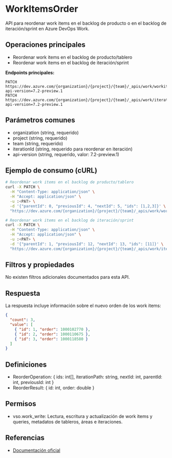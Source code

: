
# WorkItemsOrder

API para reordenar work items en el backlog de producto o en el backlog de iteración/sprint en Azure DevOps Work.

## Operaciones principales
- Reordenar work items en el backlog de producto/tablero
- Reordenar work items en el backlog de iteración/sprint

**Endpoints principales:**
```
PATCH  https://dev.azure.com/{organization}/{project}/{team}/_apis/work/workitemsorder?api-version=7.2-preview.1
PATCH  https://dev.azure.com/{organization}/{project}/{team}/_apis/work/iterations/{iterationId}/workitemsorder?api-version=7.2-preview.1
```

## Parámetros comunes
- organization (string, requerido)
- project (string, requerido)
- team (string, requerido)
- iterationId (string, requerido para reordenar en iteración)
- api-version (string, requerido, valor: 7.2-preview.1)

## Ejemplo de consumo (cURL)
```bash
# Reordenar work items en el backlog de producto/tablero
curl -X PATCH \
  -H "Content-Type: application/json" \
  -H "Accept: application/json" \
  -u :<PAT> \
  -d '{"parentId": 0, "previousId": 4, "nextId": 5, "ids": [1,2,3]}' \
  "https://dev.azure.com/{organization}/{project}/{team}/_apis/work/workitemsorder?api-version=7.2-preview.1"

# Reordenar work items en el backlog de iteración/sprint
curl -X PATCH \
  -H "Content-Type: application/json" \
  -H "Accept: application/json" \
  -u :<PAT> \
  -d '{"parentId": 1, "previousId": 12, "nextId": 13, "ids": [11]}' \
  "https://dev.azure.com/{organization}/{project}/{team}/_apis/work/iterations/{iterationId}/workitemsorder?api-version=7.2-preview.1"
```

## Filtros y propiedades
No existen filtros adicionales documentados para esta API.

## Respuesta
La respuesta incluye información sobre el nuevo orden de los work items:
```json
{
  "count": 3,
  "value": [
    { "id": 1, "order": 1000102770 },
    { "id": 2, "order": 1000110675 },
    { "id": 3, "order": 1000118580 }
  ]
}
```

## Definiciones
- ReorderOperation: { ids: int[], iterationPath: string, nextId: int, parentId: int, previousId: int }
- ReorderResult: { id: int, order: double }

## Permisos
- vso.work_write: Lectura, escritura y actualización de work items y queries, metadatos de tableros, áreas e iteraciones.

## Referencias
- [Documentación oficial](https://learn.microsoft.com/en-us/rest/api/azure/devops/work/workitemsorder?view=azure-devops-rest-7.2)

